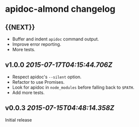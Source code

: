 # apidoc-almond changelog

## {{NEXT}}

* Buffer and indent `apidoc` command output.
* Improve error reporting.
* More tests.

## v1.0.0 _2015-07-17T04:15:44.706Z_

* Respect apidoc's `--silent` option.
* Refactor to use Promises.
* Look for apidoc in `node_modules` before falling back to `$PATH`.
* Add more tests.

## v0.0.3 _2015-07-15T04:48:14.358Z_

Initial release
